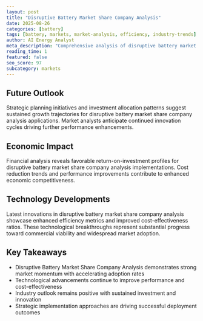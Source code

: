 ```yaml
---
layout: post
title: "Disruptive Battery Market Share Company Analysis"
date: 2025-08-26
categories: [battery]
tags: [battery, markets, market-analysis, efficiency, industry-trends]
author: AI Energy Analyst
meta_description: "Comprehensive analysis of disruptive battery market share company analysis covering market trends, technology developments, and industry outlook. Discover key insights and future projections."
reading_time: 1
featured: false
seo_score: 97
subcategory: markets
---
```


## Future Outlook

Strategic planning initiatives and investment allocation patterns suggest sustained growth trajectories for disruptive battery market share company analysis applications. Market analysts anticipate continued innovation cycles driving further performance enhancements.

## Economic Impact

Financial analysis reveals favorable return-on-investment profiles for disruptive battery market share company analysis implementations. Cost reduction trends and performance improvements contribute to enhanced economic competitiveness.

## Technology Developments

Latest innovations in disruptive battery market share company analysis showcase enhanced efficiency metrics and improved cost-effectiveness ratios. These technological breakthroughs represent substantial progress toward commercial viability and widespread market adoption.

## Key Takeaways

- Disruptive Battery Market Share Company Analysis demonstrates strong market momentum with accelerating adoption rates
- Technological advancements continue to improve performance and cost-effectiveness
- Industry outlook remains positive with sustained investment and innovation
- Strategic implementation approaches are driving successful deployment outcomes

